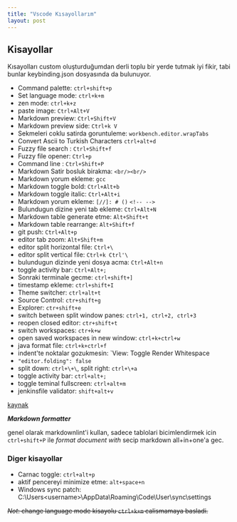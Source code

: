 ```yaml
---
title: "Vscode Kısayollarım"
layout: post
---
```


## Kisayollar

Kısayolları custom oluşturduğumdan derli toplu bir yerde tutmak iyi fikir, tabi bunlar keybinding.json dosyasında da bulunuyor.

* Command palette: `ctrl+shift+p`
* Set language mode: `ctrl+k+m`
* zen mode: `ctrl+k+z`
* paste image: `Ctrl+Alt+V`
* Markdown preview: `Ctrl+Shift+V`
* Markdown preview side: `Ctrl+k V`
* Sekmeleri coklu satirda goruntuleme: `workbench.editor.wrapTabs`
* Convert Ascii to Turkish Characters `ctrl+alt+d`
* Fuzzy file search : `Ctrl+Shift+f`
* Fuzzy file opener: `Ctrl+p`
* Command line : `Ctrl+Shift+P`
* Markdown Satir bosluk birakma: `<br/><br/>`
* Markdown yorum ekleme: `gcc`
* Markdown toggle bold: `Ctrl+Alt+b`
* Markdown toggle italic: `Ctrl+Alt+i`
* Markdown yorum ekleme: `[//]: # ()` `<!-- -->`
* Bulundugun dizine yeni tab ekleme: `Ctrl+Alt+N`
* Markdown table generate etme: `Alt+Shift+t`
* Markdown table rearrange: `Alt+Shift+f`
* git push: `Ctrl+Alt+p`
* editor tab zoom: `Alt+Shift+m`
* editor split horizontal file: `Ctrl+\`
* editor split vertical file: `Ctrl+k Ctrl'\`
* bulundugun dizinde yeni dosya acma: `Ctrl+Alt+n`
* toggle activity bar: `Ctrl+Alt+;`
* Sonraki terminale gecme: `ctrl+shift+]`
* timestamp ekleme: `ctrl+shift+I`
* Theme switcher: `ctrl+alt+t`
* Source Control: `ctr+shift+g`
* Explorer: `ctr+shift+e`
* switch between split window panes: `ctrl+1, ctrl+2, ctrl+3`
* reopen closed editor: `ctr+shift+t`
* switch workspaces: `ctr+k+w`
* open saved workspaces in new window: `ctrl+k+ctrl+w`
* java format file: `ctrl+k+ctrl+f`
* indent'te noktalar gozukmesin: `View: Toggle Render Whitespace
* `"editor.folding": false`
* split down: `ctrl+\+\`, split right: `ctrl+\+a`
* toggle activity bar: `ctrl+alt+;`
* toggle teminal fullscreen: `ctrl+alt+m`
* jenkinsfile validator: `shift+alt+v`

[kaynak](https://github.com/yzhang+gh/vscode+markdown#keyboard+shortcuts+1)

***Markdown formatter***

genel olarak markdownlint'i kullan, sadece tablolari bicimlendirmek icin `ctrl+shift+P` ile *format document with* secip markdown all+in+one'a gec.

### Diger kisayollar

* Carnac toggle: `ctrl+alt+p`
* aktif pencereyi minimize etme: `alt+space+n`
* Windows sync patch: C:\Users\<username>\AppData\Roaming\Code\User\sync\settings

~~*Not*: change language mode kisayolu `ctrl+k+m` calismamaya basladi.~~
